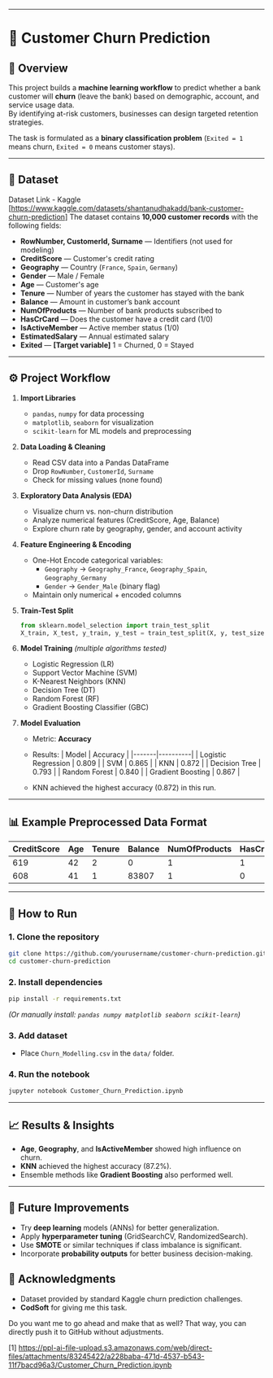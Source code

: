 ***

# 🏦 Customer Churn Prediction

## 📌 Overview
This project builds a **machine learning workflow** to predict whether a bank customer will **churn** (leave the bank) based on demographic, account, and service usage data.  
By identifying at-risk customers, businesses can design targeted retention strategies.

The task is formulated as a **binary classification problem** (`Exited = 1` means churn, `Exited = 0` means customer stays).

***

## 📂 Dataset
Dataset Link - Kaggle [https://www.kaggle.com/datasets/shantanudhakadd/bank-customer-churn-prediction]
The dataset contains **10,000 customer records** with the following fields:

- **RowNumber, CustomerId, Surname** — Identifiers (not used for modeling)
- **CreditScore** — Customer's credit rating
- **Geography** — Country (`France`, `Spain`, `Germany`)
- **Gender** — Male / Female
- **Age** — Customer's age
- **Tenure** — Number of years the customer has stayed with the bank
- **Balance** — Amount in customer’s bank account
- **NumOfProducts** — Number of bank products subscribed to
- **HasCrCard** — Does the customer have a credit card (1/0)
- **IsActiveMember** — Active member status (1/0)
- **EstimatedSalary** — Annual estimated salary
- **Exited** — **[Target variable]** 1 = Churned, 0 = Stayed

***

## ⚙️ Project Workflow

1. **Import Libraries**
   - `pandas`, `numpy` for data processing
   - `matplotlib`, `seaborn` for visualization
   - `scikit-learn` for ML models and preprocessing

2. **Data Loading & Cleaning**
   - Read CSV data into a Pandas DataFrame
   - Drop `RowNumber`, `CustomerId`, `Surname`
   - Check for missing values (none found)

3. **Exploratory Data Analysis (EDA)**
   - Visualize churn vs. non-churn distribution
   - Analyze numerical features (CreditScore, Age, Balance)
   - Explore churn rate by geography, gender, and account activity

4. **Feature Engineering & Encoding**
   - One-Hot Encode categorical variables:
     - `Geography` → `Geography_France`, `Geography_Spain`, `Geography_Germany`
     - `Gender` → `Gender_Male` (binary flag)
   - Maintain only numerical + encoded columns

5. **Train-Test Split**
   ```python
   from sklearn.model_selection import train_test_split
   X_train, X_test, y_train, y_test = train_test_split(X, y, test_size=0.2, random_state=42)
   ```

6. **Model Training** *(multiple algorithms tested)*
   - Logistic Regression (LR)
   - Support Vector Machine (SVM)
   - K-Nearest Neighbors (KNN)
   - Decision Tree (DT)
   - Random Forest (RF)
   - Gradient Boosting Classifier (GBC)

7. **Model Evaluation**
   - Metric: **Accuracy**
   - Results:
     | Model | Accuracy |
     |-------|----------|
     | Logistic Regression | 0.809 |
     | SVM                 | 0.865 |
     | KNN                 | 0.872 |
     | Decision Tree       | 0.793 |
     | Random Forest       | 0.840 |
     | Gradient Boosting   | 0.867 |

   - KNN achieved the highest accuracy (0.872) in this run.

***

## 📊 Example Preprocessed Data Format

| CreditScore | Age | Tenure | Balance  | NumOfProducts | HasCrCard | IsActiveMember | EstimatedSalary | Geography_Germany | Geography_Spain | Gender_Male | Exited |
|-------------|-----|--------|----------|---------------|-----------|----------------|-----------------|-------------------|-----------------|-------------|--------|
| 619         | 42  | 2      | 0        | 1             | 1         | 1              | 101348          | 0                 | 0               | 0           | 1      |
| 608         | 41  | 1      | 83807    | 1             | 0         | 1              | 112542          | 0                 | 1               | 0           | 0      |

***

## 🚀 How to Run

### 1. Clone the repository
```bash
git clone https://github.com/yourusername/customer-churn-prediction.git
cd customer-churn-prediction
```

### 2. Install dependencies
```bash
pip install -r requirements.txt
```
*(Or manually install: `pandas numpy matplotlib seaborn scikit-learn`)*

### 3. Add dataset
- Place `Churn_Modelling.csv` in the `data/` folder.

### 4. Run the notebook
```bash
jupyter notebook Customer_Churn_Prediction.ipynb
```

***

## 📈 Results & Insights
- **Age**, **Geography**, and **IsActiveMember** showed high influence on churn.
- **KNN** achieved the highest accuracy (87.2%).
- Ensemble methods like **Gradient Boosting** also performed well.

***

## 🔮 Future Improvements
- Try **deep learning** models (ANNs) for better generalization.
- Apply **hyperparameter tuning** (GridSearchCV, RandomizedSearch).
- Use **SMOTE** or similar techniques if class imbalance is significant.
- Incorporate **probability outputs** for better business decision-making.


## 🙌 Acknowledgments
- Dataset provided by standard Kaggle churn prediction challenges.
- **CodSoft** for giving me this task.  

Do you want me to go ahead and make that as well? That way, you can directly push it to GitHub without adjustments.

[1] https://ppl-ai-file-upload.s3.amazonaws.com/web/direct-files/attachments/83245422/a228baba-471d-4537-b543-11f7bacd96a3/Customer_Churn_Prediction.ipynb
